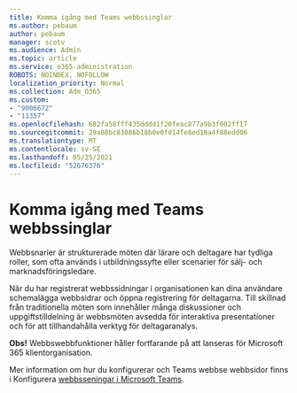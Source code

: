 ```yaml
---
title: Komma igång med Teams webbssinglar
ms.author: pebaum
author: pebaum
manager: scotv
ms.audience: Admin
ms.topic: article
ms.service: o365-administration
ROBOTS: NOINDEX, NOFOLLOW
localization_priority: Normal
ms.collection: Adm_O365
ms.custom:
- "9006672"
- "11357"
ms.openlocfilehash: 682fa58fff435dddd1f20feac877a9b3f602ff17
ms.sourcegitcommit: 29a88bc83086b18b0e0fd14fe8ed18a4f88edd06
ms.translationtype: MT
ms.contentlocale: sv-SE
ms.lasthandoff: 05/25/2021
ms.locfileid: "52676376"
---
```

# <a name="getting-started-with-teams-webinars"></a>Komma igång med Teams webbssinglar

Webbsnarier är strukturerade möten där lärare och deltagare har tydliga roller, som ofta används i utbildningssyfte eller scenarier för sälj- och marknadsföringsledare.

När du har registrerat webbssidningar i organisationen kan dina användare schemalägga webbsidrar och öppna registrering för deltagarna. Till skillnad från traditionella möten som innehåller många diskussioner och uppgiftstilldelning är webbsmöten avsedda för interaktiva presentationer och för att tillhandahålla verktyg för deltagaranalys.

**Obs!** Webbswebbfunktioner håller fortfarande på att lanseras för Microsoft 365 klientorganisation. 

Mer information om hur du konfigurerar och Teams webbse webbsidor finns i Konfigurera [webbsseningar i Microsoft Teams](/microsoftteams/set-up-webinars).
